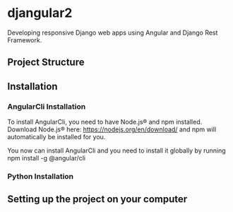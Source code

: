 # djangular2
Developing responsive Django web apps using Angular and Django Rest Framework.

## Project Structure

## Installation

### AngularCli Installation 
To install AngularCli, you need to have Node.js® and npm installed. Download Node.js® here: https://nodejs.org/en/download/ and npm will automatically be installed for you.

You now can install AngularCli and you need to install it globally by running
     npm install -g @angular/cli 

### Python Installation 


## Setting up the project on your computer
